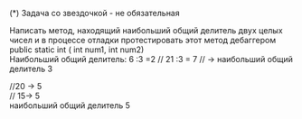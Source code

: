 (*) Задача со звездочкой - не обязательная 

Написать метод, находящий наибольший общий делитель двух целых чисел и в процессе
отладки протестировать этот метод дебаггером  
public static int ( int num1, int num2)  
Наибольший общий делитель:
6 :3 =2
// 21 :3 = 7
// -> наибольший общий делитель 3


//20 -> 5  
// 15-> 5  
наибольший общий делитель 5